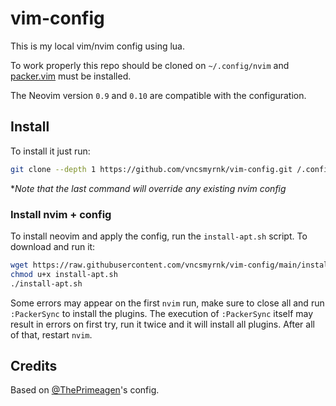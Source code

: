# vim-config

This is my local vim/nvim config using lua.

To work properly this repo should be cloned on `~/.config/nvim` and [packer.vim](https://github.com/wbthomason/packer.nvim) must be installed.

The Neovim version `0.9` and `0.10` are compatible with the configuration.

## Install

To install it just run:

```bash
git clone --depth 1 https://github.com/vncsmyrnk/vim-config.git /.config/nvim
```
\**Note that the last command will override any existing nvim config*

### Install nvim + config

To install neovim and apply the config, run the `install-apt.sh` script. To download and run it:

```bash
wget https://raw.githubusercontent.com/vncsmyrnk/vim-config/main/install-apt.sh
chmod u+x install-apt.sh
./install-apt.sh
```

Some errors may appear on the first `nvim` run, make sure to close all and run `:PackerSync` to install the plugins. The execution of `:PackerSync` itself may result in errors on first try, run it twice and it will install all plugins. After all of that, restart `nvim`.

## Credits

Based on [@ThePrimeagen](https://github.com/ThePrimeagen)'s config.
